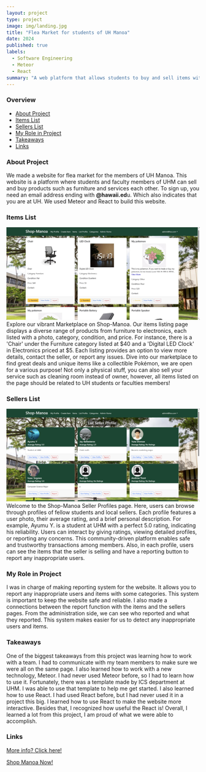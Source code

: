 ```yaml
---
layout: project
type: project
image: img/landing.jpg
title: "Flea Market for students of UH Manoa"
date: 2024
published: true
labels:
  - Software Engineering
  - Meteor
  - React
summary: "A web platform that allows students to buy and sell items with other students at UH Manoa."
---
```

### Overview
 - [About Project](#about-project)
 - [Items List](#items-list)
 - [Sellers List](#sellers-list)
 - [My Role in Project](#my-role-in-project)
 - [Takeaways](#takeaways)
 - [Links](#links)

### About Project
We made a website for flea market for the members of UH Manoa. This website is a platform where students and faculty members of UHM can sell and buy products such as furniture and services each other. To sign up, you need an email address ending with **@hawaii.ed**u. Which also indicates that you are at UH. We used Meteor and React to build this website.

### Items List

<img src="../img/items.jpg">
Explore our vibrant Marketplace on Shop-Manoa. Our items listing page displays a diverse range of products from furniture to electronics, each listed with a photo, category, condition, and price. For instance, there is a 'Chair' under the Furniture category listed at $40 and a 'Digital LED Clock' in Electronics priced at $5. Each listing provides an option to view more details, contact the seller, or report any issues. Dive into our marketplace to find great deals and unique items like a collectible Pokémon, we are open for a various purpose! Not only a physical stuff, you can also sell your service such as cleaning room instead of owner, however, all items listed on the page should be related to UH students or faculties members!

### Sellers List
<img src="../img/profiles.jpg">
Welcome to the Shop-Manoa Seller Profiles page. Here, users can browse through profiles of fellow students and local sellers. Each profile features a user photo, their average rating, and a brief personal description. For example, Ayumu Y. is a student at UHM with a perfect 5.0 rating, indicating his reliability. Users can interact by giving ratings, viewing detailed profiles, or reporting any concerns. This community-driven platform enables safe and trustworthy transactions among members. Also, in each profile, users can see the items that the seller is selling and have a reporting button to report any inappropriate users.

### My Role in Project
I was in charge of making reporting system for the website. It allows you to report any inappropriate users and items with some categories. This system is important to keep the website safe and reliable. I also made a connections between the report function with the items and the sellers pages. From the administration side, we can see who reported and what they reported. This system makes easier for us to detect any inappropriate users and items.

### Takeaways
One of the biggest takeaways from this project was learning how to work with a team. I had to communicate with my team members to make sure we were all on the same page. I also learned how to work with a new technology, Meteor. I had never used Meteor before, so I had to learn how to use it. Fortunately, there was a template made by ICS department at UHM. I was able to use that template to help me get started. I also learned how to use React. I had used React before, but I had never used it in a project this big. I learned how to use React to make the website more interactive. Besides that, I recognized how useful the React is! Overall, I learned a lot from this project, I am proud of what we were able to accomplish.

### Links
<a href="https://shop-manoa.github.io//">More info? Click here!</a>

<a href="https://shop-manoa.com//"> Shop Manoa Now!</a>
